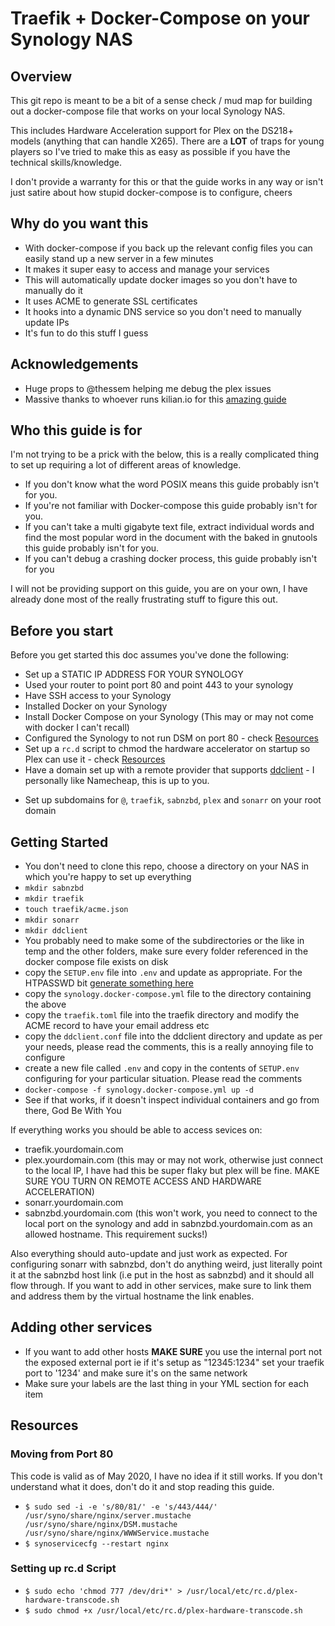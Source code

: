 # Traefik + Docker-Compose on your Synology NAS

## Overview

This git repo is meant to be a bit of a sense check / mud map for building out a docker-compose file that works on your local Synology NAS.

This includes Hardware Acceleration support for Plex on the DS218+ models (anything that can handle X265). There are a **LOT** of traps for young players so I've tried to make this as easy as possible if you have the technical skills/knowledge.

I don't provide a warranty for this or that the guide works in any way or isn't just satire about how stupid docker-compose is to configure, cheers

## Why do you want this

- With docker-compose if you back up the relevant config files you can easily stand up a new server in a few minutes
- It makes it super easy to access and manage your services
- This will automatically update docker images so you don't have to manually do it
- It uses ACME to generate SSL certificates
- It hooks into a dynamic DNS service so you don't need to manually update IPs
- It's fun to do this stuff I guess

## Acknowledgements

- Huge props to @thessem helping me debug the plex issues
- Massive thanks to whoever runs kilian.io for this [amazing guide](https://blog.kilian.io/server-setup/)

## Who this guide is for

I'm not trying to be a prick with the below, this is a really complicated thing to set up requiring a lot of different areas of knowledge.

- If you don't know what the word POSIX means this guide probably isn't for you.
- If you're not familiar with Docker-compose this guide probably isn't for you.
- If you can't take a multi gigabyte text file, extract individual words and find the most popular word in the document with the baked in gnutools this guide probably isn't for you.
- If you can't debug a crashing docker process, this guide probably isn't for you

I will not be providing support on this guide, you are on your own, I have already done most of the really frustrating stuff to figure this out.

## Before you start

Before you get started this doc assumes you've done the following:

- Set up a STATIC IP ADDRESS FOR YOUR SYNOLOGY
- Used your router to point port 80 and point 443 to your synology
- Have SSH access to your Synology
- Installed Docker on your Synology
- Install Docker Compose on your Synology (This may or may not come with docker I can't recall)
- Configured the Synology to not run DSM on port 80 - check [Resources](#resources)
- Set up a `rc.d` script to chmod the hardware accelerator on startup so Plex can use it - check [Resources](#resources)
- Have a domain set up with a remote provider that supports [ddclient](https://sourceforge.net/p/ddclient/wiki/Home/) - I personally like Namecheap, this is up to you.

* Set up subdomains for `@`, `traefik`, `sabnzbd`, `plex` and `sonarr` on your root domain

## Getting Started

- You don't need to clone this repo, choose a directory on your NAS in which you're happy to set up everything
- `mkdir sabnzbd`
- `mkdir traefik`
- `touch traefik/acme.json`
- `mkdir sonarr`
- `mkdir ddclient`
- You probably need to make some of the subdirectories or the like in temp and the other folders, make sure every folder referenced in the docker compose file exists on disk
- copy the `SETUP.env` file into `.env` and update as appropriate. For the HTPASSWD bit [generate something here](https://hostingcanada.org/htpasswd-generator/)
- copy the `synology.docker-compose.yml` file to the directory containing the above
- copy the `traefik.toml` file into the traefik directory and modify the ACME record to have your email address etc
- copy the `ddclient.conf` file into the ddclient directory and update as per your needs, please read the comments, this is a really annoying file to configure
- create a new file called `.env` and copy in the contents of `SETUP.env` configuring for your particular situation. Please read the comments
- `docker-compose -f synology.docker-compose.yml up -d`
- See if that works, if it doesn't inspect individual containers and go from there, God Be With You

If everything works you should be able to access sevices on:

- traefik.yourdomain.com
- plex.yourdomain.com (this may or may not work, otherwise just connect to the local IP, I have had this be super flaky but plex will be fine. MAKE SURE YOU TURN ON REMOTE ACCESS AND HARDWARE ACCELERATION)
- sonarr.yourdomain.com
- sabnzbd.yourdomain.com (this won't work, you need to connect to the local port on the synology and add in sabnzbd.yourdomain.com as an allowed hostname. This requirement sucks!)

Also everything should auto-update and just work as expected. For configuring sonarr with sabnzbd, don't do anything weird, just literally point it at the sabnzbd host link (i.e put in the host as sabnzbd) and it should all flow through. If you want to add in other services, make sure to link them and address them by the virtual hostname the link enables.

## Adding other services

- If you want to add other hosts **MAKE SURE** you use the internal port not the exposed external port ie if it's setup as "12345:1234" set your traefik port to '1234' and make sure it's on the same network
- Make sure your labels are the last thing in your YML section for each item

## Resources

### Moving from Port 80

This code is valid as of May 2020, I have no idea if it still works. If you don't understand what it does, don't do it and stop reading this guide.

- `$ sudo sed -i -e 's/80/81/' -e 's/443/444/' /usr/syno/share/nginx/server.mustache /usr/syno/share/nginx/DSM.mustache /usr/syno/share/nginx/WWWService.mustache`
- `$ synoservicecfg --restart nginx`

### Setting up rc.d Script

- `$ sudo echo 'chmod 777 /dev/dri*' > /usr/local/etc/rc.d/plex-hardware-transcode.sh`
- `$ sudo chmod +x /usr/local/etc/rc.d/plex-hardware-transcode.sh`
